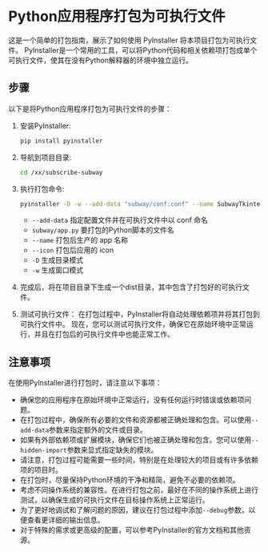 # Python应用程序打包为可执行文件

这是一个简单的打包指南，展示了如何使用 PyInstaller 将本项目打包为可执行文件。
PyInstaller是一个常用的工具，可以将Python代码和相关依赖项打包成单个可执行文件，使其在没有Python解释器的环境中独立运行。

## 步骤

以下是将Python应用程序打包为可执行文件的步骤：

1. 安装PyInstaller:

   ```bash
   pip install pyinstaller
   ```
2. 导航到项目目录:
    ```bash
   cd /xx/subscribe-subway
    ```
3. 执行打包命令:
    ```bash
    pyinstaller -D -w --add-data "subway/conf:conf" --name SubwayTkinter --icon images/icon.png subway/app.py
    ```
   - `--add-data` 指定配置文件并在可执行文件中以 conf 命名
   - `subway/app.py` 要打包的Python脚本的文件名
   - `--name` 打包后生产的 app 名称
   - `--icon` 打包后应用的 icon
   - `-D` 生成目录模式
   - `-w` 生成窗口模式
4. 完成后，将在项目目录下生成一个dist目录，其中包含了打包好的可执行文件。

5. 测试可执行文件：
在打包过程中，PyInstaller将自动处理依赖项并将其打包到可执行文件中。
现在，您可以测试可执行文件，确保它在原始环境中正常运行，并且在打包后的可执行文件中也能正常工作。

## 注意事项

在使用PyInstaller进行打包时，请注意以下事项：

- 确保您的应用程序在原始环境中正常运行，没有任何运行时错误或依赖项问题。
- 在打包过程中，确保所有必要的文件和资源都被正确处理和包含。可以使用`--add-data`参数来指定额外的文件或目录。
- 如果有外部依赖项或扩展模块，确保它们也被正确处理和包含。您可以使用`--hidden-import`参数来显式指定缺失的模块。
- 请注意，打包过程可能需要一些时间，特别是在处理较大的项目或有许多依赖项的项目时。
- 在打包时，尽量保持Python环境的干净和精简，避免不必要的依赖项。
- 考虑不同操作系统的兼容性。在进行打包之前，最好在不同的操作系统上进行测试，以确保生成的可执行文件在目标操作系统上正常运行。
- 为了更好地调试和了解问题的原因，建议在打包过程中添加`--debug`参数，以便查看更详细的输出信息。
- 对于特殊的需求或更高级的配置，可以参考PyInstaller的官方文档和其他资源。

